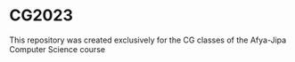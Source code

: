 # CG2023
This repository was created exclusively for the CG classes of the Afya-Jipa Computer Science course
